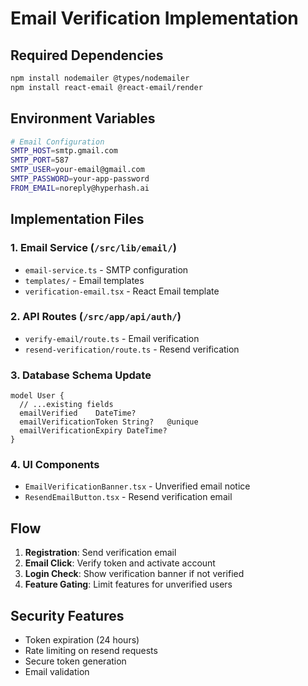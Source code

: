 # Email Verification Implementation

## Required Dependencies

```bash
npm install nodemailer @types/nodemailer
npm install react-email @react-email/render
```

## Environment Variables

```bash
# Email Configuration
SMTP_HOST=smtp.gmail.com
SMTP_PORT=587
SMTP_USER=your-email@gmail.com
SMTP_PASSWORD=your-app-password
FROM_EMAIL=noreply@hyperhash.ai
```

## Implementation Files

### 1. Email Service (`/src/lib/email/`)
- `email-service.ts` - SMTP configuration
- `templates/` - Email templates
- `verification-email.tsx` - React Email template

### 2. API Routes (`/src/app/api/auth/`)
- `verify-email/route.ts` - Email verification
- `resend-verification/route.ts` - Resend verification

### 3. Database Schema Update

```prisma
model User {
  // ...existing fields
  emailVerified    DateTime?
  emailVerificationToken String?   @unique
  emailVerificationExpiry DateTime?
}
```

### 4. UI Components
- `EmailVerificationBanner.tsx` - Unverified email notice
- `ResendEmailButton.tsx` - Resend verification email

## Flow

1. **Registration**: Send verification email
2. **Email Click**: Verify token and activate account
3. **Login Check**: Show verification banner if not verified
4. **Feature Gating**: Limit features for unverified users

## Security Features

- Token expiration (24 hours)
- Rate limiting on resend requests
- Secure token generation
- Email validation
